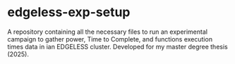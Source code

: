 # edgeless-exp-setup
A repository containing all the necessary files to run an experimental campaign to gather power, Time to Complete, and functions execution times data in ian EDGELESS cluster. Developed for my master degree thesis (2025).

